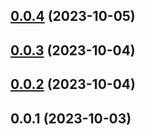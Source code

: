 ## [0.0.4](https://github.com/nsaunders/varsace/compare/v0.0.3...v0.0.4) (2023-10-05)

## [0.0.3](https://github.com/nsaunders/varsace/compare/v0.0.2...v0.0.3) (2023-10-04)

## [0.0.2](https://github.com/nsaunders/varsace/compare/v0.0.1...v0.0.2) (2023-10-04)

## 0.0.1 (2023-10-03)

